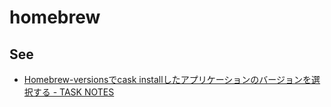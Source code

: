 # homebrew

## See

* [Homebrew-versionsでcask installしたアプリケーションのバージョンを選択する - TASK NOTES](http://www.task-notes.com/entry/20150322/1426993200)
